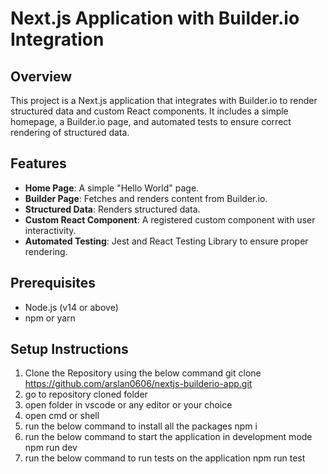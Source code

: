# Next.js Application with Builder.io Integration

## Overview

This project is a Next.js application that integrates with Builder.io to render structured data and custom React components. It includes a simple homepage, a Builder.io page, and automated tests to ensure correct rendering of structured data.

## Features

- **Home Page**: A simple "Hello World" page.
- **Builder Page**: Fetches and renders content from Builder.io.
- **Structured Data**: Renders structured data.
- **Custom React Component**: A registered custom component with user interactivity.
- **Automated Testing**: Jest and React Testing Library to ensure proper rendering.

## Prerequisites

- Node.js (v14 or above)
- npm or yarn

## Setup Instructions

1. Clone the Repository using the below command
   git clone https://github.com/arslan0606/nextjs-builderio-app.git
2. go to repository cloned folder
3. open folder in vscode or any editor or your choice
4. open cmd or shell 
5. run the below command to install all the packages 
   npm i
6. run the below command to start the application in development mode
   npm run dev
7. run the below command to run tests on the application
   npm run test
